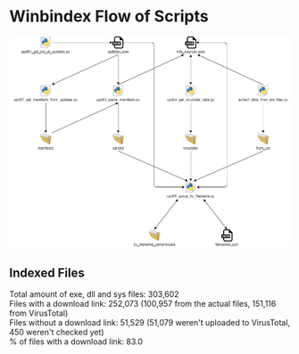 # Winbindex Flow of Scripts

![winbindex-scripts-flow.png](winbindex-scripts-flow.png)

## Indexed Files

<!--FileStats-->
Total amount of exe, dll and sys files: 303,602  
Files with a download link: 252,073 (100,957 from the actual files, 151,116 from VirusTotal)  
Files without a download link: 51,529 (51,079 weren't uploaded to VirusTotal, 450 weren't checked yet)  
% of files with a download link: 83.0  
<!--/FileStats-->
